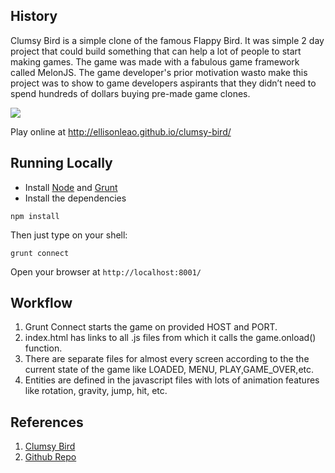 ## History

Clumsy Bird is a simple clone of the famous Flappy Bird. It was simple 2 day project that could build something that 
can help a lot of people to start making games. The game was made with a fabulous game framework called MelonJS. The game 
developer's prior motivation wasto make this project was to show to game developers aspirants that they didn’t need to 
spend hundreds of dollars buying pre-made game clones.

![](http://i.imgur.com/Slbvt65.png)

Play online at http://ellisonleao.github.io/clumsy-bird/

## Running Locally

- Install [Node](http://nodejs.org/download/) and [Grunt](http://gruntjs.com/)
- Install the dependencies

```
npm install
```

Then just type on your shell:

```
grunt connect
```

Open your browser at `http://localhost:8001/`

## Workflow 
1. Grunt Connect starts the game on provided HOST and PORT.
2. index.html has links to all .js files from which it calls the game.onload() function.
3. There are separate files for almost every screen according to the the current state of the game like LOADED, MENU, 
PLAY,GAME_OVER,etc.
4. Entities are defined in the javascript files with lots of animation features like rotation, gravity, jump, hit, etc.

## References
1. [Clumsy Bird](https://medium.com/ellisonleao/clumsy-bird-an-open-source-flappy-bird-clone-cf615724730f)
2. [Github Repo](https://github.com/ellisonleao/clumsy-bird/blob/master/README.md)
